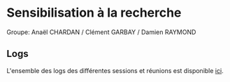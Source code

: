 # Sensibilisation à la recherche

Groupe: Anaël CHARDAN / Clément GARBAY / Damien RAYMOND

## Logs

L'ensemble des logs des différentes sessions et réunions est disponible [ici](https://github.com/anaelChardan/IMT-Recherche/blob/master/LOGS.md).